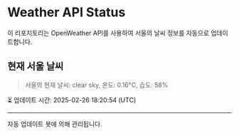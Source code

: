 
# Weather API Status

이 리포지토리는 OpenWeather API를 사용하여 서울의 날씨 정보를 자동으로 업데이트합니다.

## 현재 서울 날씨
> 서울의 현재 날씨: clear sky, 온도: 0.16°C, 습도: 58%

⏳ 업데이트 시간: 2025-02-26 18:20:54 (UTC)

---
자동 업데이트 봇에 의해 관리됩니다.
